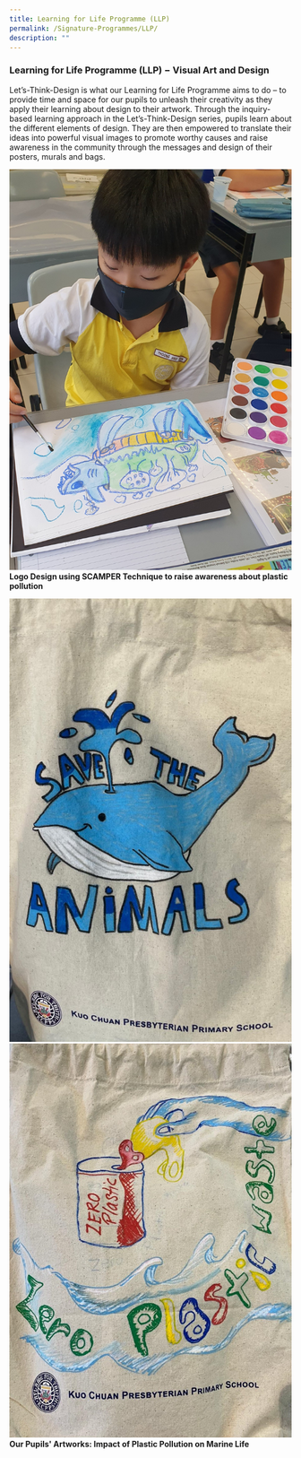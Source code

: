 ```yaml
---
title: Learning for Life Programme (LLP)
permalink: /Signature-Programmes/LLP/
description: ""
---
```

### **Learning for Life Programme (LLP) − Visual Art and Design**

Let’s-Think-Design is what our Learning for Life Programme aims to do – to provide time and space for our pupils to unleash their creativity as they apply their learning about design to their artwork. Through the inquiry-based learning approach in the Let’s-Think-Design series, pupils learn about the different elements of design. They are then empowered to translate their ideas into powerful visual images to promote worthy causes and raise awareness in the community through the messages and design of their posters, murals and bags.

![](/images/LLP_boy%20drawing.jpg)
**Logo Design using SCAMPER Technique to raise awareness about plastic pollution**

![](/images/Save%20the%20Animals.jpeg)<br>
![](/images/Zero%20Plastic%20Waste.jpeg)
**Our Pupils' Artworks: Impact of Plastic Pollution on Marine Life**